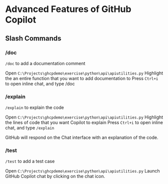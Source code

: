 # Advanced Features of GitHub Copilot

## Slash Commands

### /doc

`/doc` to add a documentation comment

Open `C:\Projects\ghcpdemo\exercise\python\api\apiutilities.py`
Highlight the an entire function that you want to add documentation to
Press `Ctrl+i` to open inline chat, and type /doc

### /explain

`/explain` to explain the code

Open `C:\Projects\ghcpdemo\exercise\python\api\apiutilities.py`
Highlight the lines of code that you want Copilot to explain
Press `Ctrl+i` to open inline chat, and type `/explain`

GitHub will respond on the Chat interface with an explanation of the code.

### /test

`/test` to add a test case

Open `C:\Projects\ghcpdemo\exercise\python\api\apiutilities.py`
Launch GitHub Copilot chat by clicking on the chat icon.

